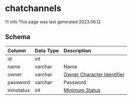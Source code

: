 # chatchannels

!!! info
	This page was last generated 2023.06.12

## Schema

| Column | Data Type | Description |
| :--- | :--- | :--- |
| id | int |  |
| name | varchar | Name |
| owner | varchar | [Owner Character Identifier](../../schema/characters/character_data.md) |
| password | varchar | Password |
| minstatus | int | [Minimum Status](../../../../server/player/status-levels) |

